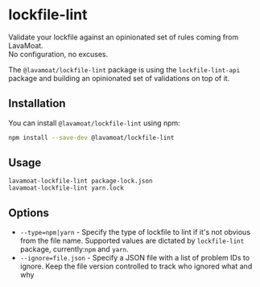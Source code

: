 # lockfile-lint

Validate your lockfile against an opinionated set of rules coming from LavaMoat.  
No configuration, no excuses.

The `@lavamoat/lockfile-lint` package is using the `lockfile-lint-api` package and building an opinionated set of validations on top of it.

## Installation

You can install `@lavamoat/lockfile-lint` using npm:

```sh
npm install --save-dev @lavamoat/lockfile-lint
```

## Usage

```
lavamoat-lockfile-lint package-lock.json
lavamoat-lockfile-lint yarn.lock
```

## Options

- `--type=npm|yarn` - Specify the type of lockfile to lint if it's not obvious from the file name. Supported values are dictated by `lockfile-lint` package, currently:`npm` and `yarn`.
- `--ignore=file.json` - Specify a JSON file with a list of problem IDs to ignore. Keep the file version controlled to track who ignored what and why
